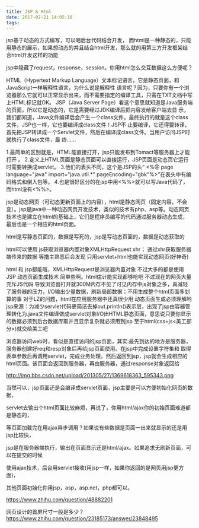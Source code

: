 ```yaml
---
title: JSP & Html
date: 2017-02-21 14:05:10
tags:
---
```


jsp基于动态的方式编写，可以喝后台代码结合开发， 
而html是一种静态的，只能用静态的展示，如果想动态的并且结合html开发，那么就的用第三方开发框架结合html开发这样的功能

jsp中隐藏了request，response，session。你用html怎么交互数据这么方便呢？

HTML（Hypertext Markup Language）文本标记语言，它是静态页面，和JavaScript一样解释性语言，为什么说是解释性 语言呢？因为，只要你有一个浏览器那么它就可以正常显示出来，而不需要指定的编译工具，只需在TXT文档中写上HTML标记就OK。
JSP（Java Server Page）看这个意思就知道是Java服务端的页面，所以它是动态的，它是需要经过JDK编译后把内容发给客户端去显 示，我们都知道，Java文件编译后会产生一个class文件，最终执行的就是这个class文件，JSP也一样，它也要编译成class文件！JSP不 止要编译，它还得要转译，首先把JSP转译成一个Servlet文件，然后在编译成class文件。当用户访问JSP时就执行了class文件，最 终......

1.最简单的区别就是，HTML能直接打开，jsp只能发布到Tomact等服务器上才能打开 。
2.定义上HTML页面是静态页面可以直接运行，JSP页面是动态页它运行时需要转换成servlet。 
3.他们的表头不同，这个是JSP的头“ <%@ page language="java" import="java.util.*" pageEncoding="gbk"%>”在表头中有编码格式和倒入包等。
4.也是很好区分的在jsp中用<%%>就可以写Java代码了，而html没有<%%>。


jsp是动态网页（可动态更新页面上的内容），html是静态网页（固定内容，不会变）。jsp是java中一种动态网页开发技术，类似的技术有php、asp等。动态网页技术也是建立在html的基础上，它们是程序员编写的代码通过服务器动态生成，最后也是一个相应的html页面。

html是写静态页面的，数据是写死的，jsp是写动态页面的，数据是动态获取的


html可以使用 js获取浏览器内置对象XMLHttpRequest xhr； 通过xhr获取服务器端传来的数据     等撸主熟悉后会发现   只用servlet+html也能实现动态网页(好神奇)  


html 和 jsp都能哦，XMLHttpRequest是浏览器内置对象 
不过大多的都是使用JSP 动态页面生成技术 简单些啊。html估计能实现都够呛吧
不过现在的网页大量充斥JS代码 导致浏览器打开就300M内存不见了可见内存中js对象之多，真减轻了服务器的压力，I/O输出少量数据，刷新局部数据；不用生成整个html页面多划算的事
对于LZ的问题，html在应用服务器中还真很少用 动态页面生成必须理解哟
jsp来源：为减少servlet代码更简洁去掉out.println()表示层，出现了jsp由容器管理转化为.java文件编译做成servlet对象I/O出HTML静态页面，意思说只要你显示的数据必须到后台数据库取并且显示复杂就必须用到jsp   至于html(css+js<美工部分>)就交给美工吧

浏览器访问web时，看似是直接访问的jsp页面，其实:最先到达的地方是服务器，服务器创建好req和resp对象后再给jsp页面使用。在jsp中完成设置字符集和
取得表单参数后再调用servlet，完成业务处理。然后返回到jsp，jsp就会生成相应的html页面。该页面会返回到服务器，再由服务器，通过response对象返回给

http://img.bbs.csdn.net/upload/201305/27/1369618363_595343.png

当然可以，jsp页面还是会编译成servlet页面，jsp主要是可以方便初始化网页的数据， 

servlet去输出个html页面比较麻烦，再说了，你用html/ajax你的初始页面难道都是静态的， 

等页面加载完在用ajax异步调用？如果说有些数据是页面一出来就显示的还是用jsp比较快， 

jsp是在服务器端执行，输出在页面显示还是html/ajax。如果追求无刷新页面，可以在提交的时候 

使用ajax技术，后台用servlet接收(用jsp一样，如果你返回的是网页用jsp更方面)， 

其他页面初始化你用jsp，asp，asp.net，php都可以。

https://www.zhihu.com/question/48882201

网页设计的首屏尺寸一般是多少？
https://www.zhihu.com/question/23185173/answer/23848495
